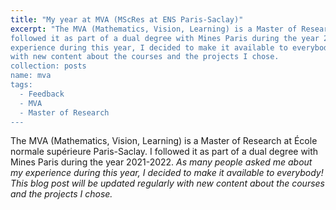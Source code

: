```yaml
---
title: "My year at MVA (MScRes at ENS Paris-Saclay)"
excerpt: "The MVA (Mathematics, Vision, Learning) is a Master of Research at École normale supérieure Paris-Saclay. I
followed it as part of a dual degree with Mines Paris during the year 2021-2022. As many people asked me about my
experience during this year, I decided to make it available to everybody! This blog post will be updated regularly
with new content about the courses and the projects I chose.
collection: posts
name: mva
tags:
  - Feedback
  - MVA
  - Master of Research
---
```


The MVA (Mathematics, Vision, Learning) is a Master of Research at École normale supérieure Paris-Saclay. I
followed it as part of a dual degree with Mines Paris during the year 2021-2022. 
*As many people asked me about my experience during this year, I decided to make it available to everybody! This blog
 post will be updated regularly with new content about the courses and the projects I chose.*
 